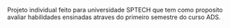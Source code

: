 Projeto individual feito para universidade SPTECH que tem como proposito avaliar habilidades ensinadas atraves do primeiro semestre do curso ADS.
